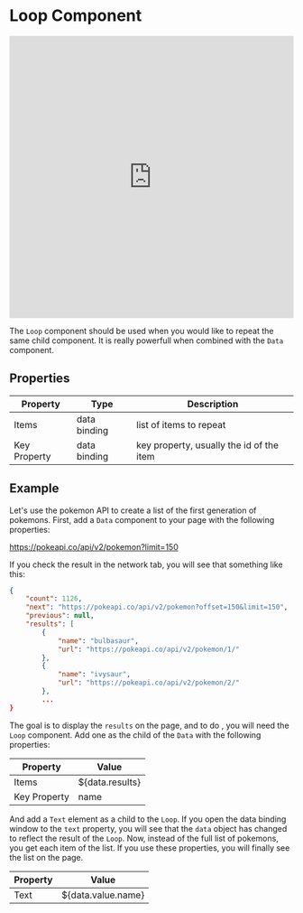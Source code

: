 # Loop Component

<iframe width="100%" height="500" src="https://www.youtube.com/embed/PRbmqvvCgyk" title="YouTube video player" frameborder="0" allow="accelerometer; autoplay; clipboard-write; encrypted-media; gyroscope; picture-in-picture" allowfullscreen></iframe>

The `Loop` component should be used when you would like to repeat the same child component. It is really powerfull when combined with the `Data` component.

## Properties

| Property | Type   | Description                       |
| -------- | ------ | --------------------------------- |
| Items     | data binding | list of items to repeat |
| Key Property     | data binding | key property, usually the id of the item |

## Example

Let's use the pokemon API to create a list of the first generation of pokemons. First, add a `Data` component to your page with the following properties:

https://pokeapi.co/api/v2/pokemon?limit=150

If you check the result in the network tab, you will see that something like this:

```json
{
    "count": 1126,
    "next": "https://pokeapi.co/api/v2/pokemon?offset=150&limit=150",
    "previous": null,
    "results": [
        {
            "name": "bulbasaur",
            "url": "https://pokeapi.co/api/v2/pokemon/1/"
        },
        {
            "name": "ivysaur",
            "url": "https://pokeapi.co/api/v2/pokemon/2/"
        },
        ...
}
```

The goal is to display the `results` on the page, and to do , you will need the `Loop` component. Add one as the child of the `Data` with the following properties:

| Property | Value   |
| -------- | ------ |
| Items     | ${data.results} |
| Key Property     | name |

And add a `Text` element as a child to the `Loop`. If you open the data binding window to the `text` property, you will see that the `data` object has changed to reflect the result of the `Loop`. Now, instead of the full list of pokemons, you get each item of the list. If you use these properties, you will finally see the list on the page.

| Property | Value   |
| -------- | ------ |
| Text     | ${data.value.name} |